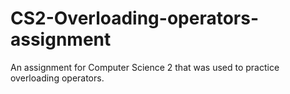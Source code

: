 # CS2-Overloading-operators-assignment
An assignment for Computer Science 2 that was used to practice overloading operators.
